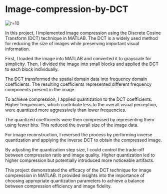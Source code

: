 # Image-compression-by-DCT
![r=10](https://github.com/yaranasserr/Image-compression-by-DCT/assets/72654303/353c22aa-2555-4d82-a0f7-532162b0e3ec)

In this project, I implemented image compression using the Discrete Cosine Transform (DCT) technique in MATLAB. The DCT is a widely used method for reducing the size of images while preserving important visual information.

First, I loaded the image into MATLAB and converted it to grayscale for simplicity. Then, I divided the image into small blocks and applied the DCT to each block individually.

The DCT transformed the spatial domain data into frequency domain coefficients. The resulting coefficients represented different frequency components present in the image.

To achieve compression, I applied quantization to the DCT coefficients. Higher frequencies, which contribute less to the overall visual perception, were quantized more aggressively than lower frequencies.

The quantized coefficients were then compressed by representing them using fewer bits. This reduced the overall size of the image data.

For image reconstruction, I reversed the process by performing inverse quantization and applying the inverse DCT to obtain the compressed image.

By adjusting the quantization step size, I could control the trade-off between compression ratio and image quality. Higher quantization led to higher compression but potentially introduced more noticeable artifacts.

This project demonstrated the efficacy of the DCT technique for image compression in MATLAB. It provided insights into the importance of choosing appropriate quantization parameters to achieve a balance between compression efficiency and image fidelity.
